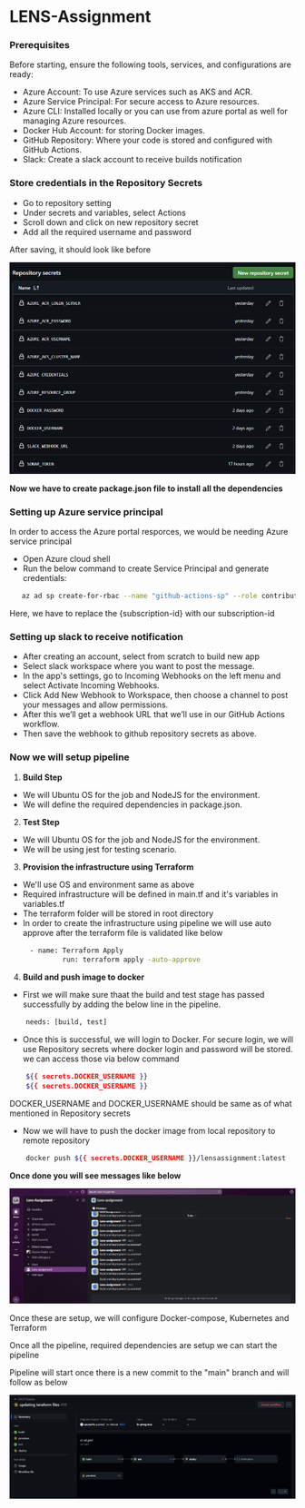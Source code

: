 # LENS-Assignment

### Prerequisites
 Before starting, ensure the following tools, services, and configurations are ready:

- Azure Account: To use Azure services such as AKS and ACR.
- Azure Service Principal: For secure access to Azure resources.
- Azure CLI: Installed locally or you can use from azure portal as well for managing Azure resources.
- Docker Hub Account: for storing Docker images.
- GitHub Repository: Where your code is stored and configured with GitHub Actions.
- Slack: Create a slack account to receive builds notification

### Store credentials in the Repository Secrets

- Go to repository setting
- Under secrets and variables, select Actions
- Scroll down and click on new repository secret
- Add all the required username and password

After saving, it should look like before

![Repository secret](image-3.png)

**Now we have to create package.json file to install all the dependencies**

### Setting up Azure service principal
 In order to access the Azure portal resporces, we would be needing Azure service principal

 - Open Azure cloud shell
 - Run the below command to create Service Principal and generate credentials:
 ```bash
    az ad sp create-for-rbac --name "github-actions-sp" --role contributor --scopes /subscriptions/{subscription-id} --sdk-auth
```
Here, we have to replace the {subscription-id} with our subscription-id



### Setting up slack to receive notification
- After creating an account, select from scratch to build new app
- Select slack workspace where you want to post the message.
- In the app's settings, go to Incoming Webhooks on the left menu and select Activate Incoming Webhooks.
- Click Add New Webhook to Workspace, then choose a channel to post your messages and allow permissions. 
- After this we’ll get a webhook URL that we’ll use in our GitHub Actions workflow.
- Then save the webhook to github repository secrets as above.

### Now we will setup pipeline

1. **Build Step**
- We will Ubuntu OS for the job and NodeJS for the environment.
- We will define the required dependencies in package.json.

2. **Test Step**
- We will Ubuntu OS for the job and NodeJS for the environment.
- We will be using jest for testing scenario.

3. **Provision the infrastructure using Terraform**
- We'll use OS and environment same as above
- Required infrastructure will be defined in main.tf and it's variables in variables.tf
- The terraform folder will be stored in root directory
- In order to create the infrastructure using pipeline we will use auto approve after the terraform file is validated like below
```bash
     - name: Terraform Apply                                   
             run: terraform apply -auto-approve
```
4. **Build and push image to docker**
- First we will make sure thaat the build and test stage has passed successfully by adding the below line in the pipeline.
```bash
    needs: [build, test]
```
- Once this is successful, we will login to Docker. For secure login, we will use Repository secrets where docker login and password will be stored. we can access those via below command
```bash
    ${{ secrets.DOCKER_USERNAME }}
    ${{ secrets.DOCKER_USERNAME }}
```
DOCKER_USERNAME and DOCKER_USERNAME should be same as of what mentioned in Repository secrets
- Now we will have to push the docker image from local repository to remote repository
```bash
    docker push ${{ secrets.DOCKER_USERNAME }}/lensassignment:latest
```

**Once done you will see messages like below**

![Slack notification](image.png)

Once these are setup, we will configure Docker-compose, Kubernetes and Terraform 

Once all the pipeline, required dependencies are setup we can start the pipeline

Pipeline will start once there is a new commit to the "main" branch and will follow as below

![Pipeline structure](image-2-1.png)